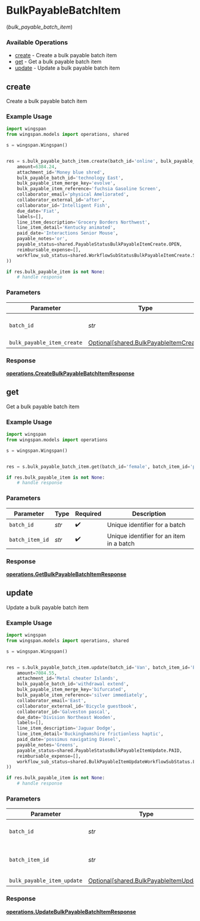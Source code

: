 # BulkPayableBatchItem
(*bulk_payable_batch_item*)

### Available Operations

* [create](#create) - Create a bulk payable batch item
* [get](#get) - Get a bulk payable batch item
* [update](#update) - Update a bulk payable batch item

## create

Create a bulk payable batch item

### Example Usage

```python
import wingspan
from wingspan.models import operations, shared

s = wingspan.Wingspan()


res = s.bulk_payable_batch_item.create(batch_id='online', bulk_payable_item_create=shared.BulkPayableItemCreate(
    amount=6384.24,
    attachment_id='Money blue shred',
    bulk_payable_batch_id='technology East',
    bulk_payable_item_merge_key='evolve',
    bulk_payable_item_reference='fuchsia Gasoline Screen',
    collaborator_email='physical Ameliorated',
    collaborator_external_id='after',
    collaborator_id='Intelligent Fish',
    due_date='Fiat',
    labels=[],
    line_item_description='Grocery Borders Northwest',
    line_item_detail='Kentucky animated',
    paid_date='Interactions Senior Mouse',
    payable_notes='or',
    payable_status=shared.PayableStatusBulkPayableItemCreate.OPEN,
    reimbursable_expense=[],
    workflow_sub_status=shared.WorkflowSubStatusBulkPayableItemCreate.SUBMITTED,
))

if res.bulk_payable_item is not None:
    # handle response
```

### Parameters

| Parameter                                                                              | Type                                                                                   | Required                                                                               | Description                                                                            |
| -------------------------------------------------------------------------------------- | -------------------------------------------------------------------------------------- | -------------------------------------------------------------------------------------- | -------------------------------------------------------------------------------------- |
| `batch_id`                                                                             | *str*                                                                                  | :heavy_check_mark:                                                                     | Unique identifier for a batch                                                          |
| `bulk_payable_item_create`                                                             | [Optional[shared.BulkPayableItemCreate]](../../models/shared/bulkpayableitemcreate.md) | :heavy_minus_sign:                                                                     | N/A                                                                                    |


### Response

**[operations.CreateBulkPayableBatchItemResponse](../../models/operations/createbulkpayablebatchitemresponse.md)**


## get

Get a bulk payable batch item

### Example Usage

```python
import wingspan
from wingspan.models import operations

s = wingspan.Wingspan()


res = s.bulk_payable_batch_item.get(batch_id='female', batch_item_id='program')

if res.bulk_payable_item is not None:
    # handle response
```

### Parameters

| Parameter                                | Type                                     | Required                                 | Description                              |
| ---------------------------------------- | ---------------------------------------- | ---------------------------------------- | ---------------------------------------- |
| `batch_id`                               | *str*                                    | :heavy_check_mark:                       | Unique identifier for a batch            |
| `batch_item_id`                          | *str*                                    | :heavy_check_mark:                       | Unique identifier for an item in a batch |


### Response

**[operations.GetBulkPayableBatchItemResponse](../../models/operations/getbulkpayablebatchitemresponse.md)**


## update

Update a bulk payable batch item

### Example Usage

```python
import wingspan
from wingspan.models import operations, shared

s = wingspan.Wingspan()


res = s.bulk_payable_batch_item.update(batch_id='Van', batch_item_id='East', bulk_payable_item_update=shared.BulkPayableItemUpdate(
    amount=7084.55,
    attachment_id='Metal cheater Islands',
    bulk_payable_batch_id='withdrawal extend',
    bulk_payable_item_merge_key='bifurcated',
    bulk_payable_item_reference='silver immediately',
    collaborator_email='East',
    collaborator_external_id='Bicycle guestbook',
    collaborator_id='Galveston pascal',
    due_date='Division Northeast Wooden',
    labels=[],
    line_item_description='Jaguar Dodge',
    line_item_detail='Buckinghamshire frictionless haptic',
    paid_date='possimus navigating Diesel',
    payable_notes='Greens',
    payable_status=shared.PayableStatusBulkPayableItemUpdate.PAID,
    reimbursable_expense=[],
    workflow_sub_status=shared.BulkPayableItemUpdateWorkflowSubStatus.LESS_THAN_NIL_GREATER_THAN_,
))

if res.bulk_payable_item is not None:
    # handle response
```

### Parameters

| Parameter                                                                              | Type                                                                                   | Required                                                                               | Description                                                                            |
| -------------------------------------------------------------------------------------- | -------------------------------------------------------------------------------------- | -------------------------------------------------------------------------------------- | -------------------------------------------------------------------------------------- |
| `batch_id`                                                                             | *str*                                                                                  | :heavy_check_mark:                                                                     | Unique identifier for a batch                                                          |
| `batch_item_id`                                                                        | *str*                                                                                  | :heavy_check_mark:                                                                     | Unique identifier for an item in a batch                                               |
| `bulk_payable_item_update`                                                             | [Optional[shared.BulkPayableItemUpdate]](../../models/shared/bulkpayableitemupdate.md) | :heavy_minus_sign:                                                                     | N/A                                                                                    |


### Response

**[operations.UpdateBulkPayableBatchItemResponse](../../models/operations/updatebulkpayablebatchitemresponse.md)**

